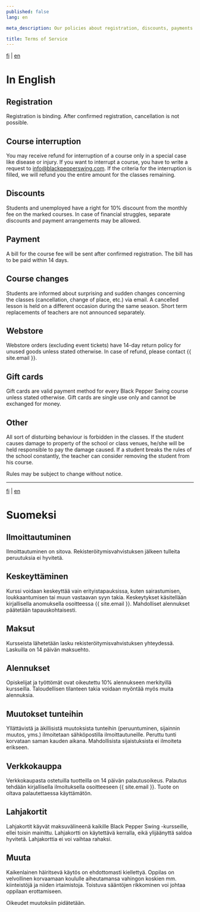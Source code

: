 ```yaml
---
published: false
lang: en

meta_description: Our policies about registration, discounts, payments and other.

title: Terms of Service
---
```


[fi](#suomeksi) | [en](#in-english)

# In English


## Registration

Registration is binding. After confirmed registration, cancellation is not possible.

## Course interruption

You may receive refund for interruption of a course only in a special case like disease or injury. If you want to interrupt a course, you have to write a request to info@blackpepperswing.com. If the criteria for the interruption is filled, we will refund you the entire amount for the classes remaining. 

## Discounts

Students and unemployed have a right for 10% discount from the monthly fee on the marked courses. In case of financial struggles, separate discounts and payment arrangements may be allowed.

## Payment

A bill for the course fee will be sent after confirmed registration. The bill has to be paid within 14 days.

## Course changes

Students are informed about surprising and sudden changes concerning the classes (cancellation, change of place, etc.) via email. A cancelled lesson is held on a different occasion during the same season. Short term replacements of teachers are not announced separately.

## Webstore

Webstore orders (excluding event tickets) have 14-day return policy for unused goods unless stated otherwise. In case of refund, please contact {{ site.email }}.

## Gift cards

Gift cards are valid payment method for every Black Pepper Swing course unless stated otherwise. Gift cards are single use only and cannot be exchanged for money.

## Other

All sort of disturbing behaviour is forbidden in the classes. If the student causes damage to property of the school or class venues, he/she will be held responsible to pay the damage caused. If a student breaks the rules of the school constantly, the teacher can consider removing the student from his course.

Rules may be subject to change without notice.

---

[fi](#suomeksi) | [en](#in-english)

# Suomeksi 


## Ilmoittautuminen

Ilmoittautuminen on sitova. Rekisteröitymisvahvistuksen jälkeen tulleita peruutuksia ei hyvitetä.

## Keskeyttäminen

Kurssi voidaan keskeyttää vain erityistapauksissa, kuten sairastumisen, loukkaantumisen tai muun vastaavan syyn takia. Keskeytykset käsitellään kirjallisella anomuksella osoitteessa {{ site.email }}. Mahdolliset alennukset päätetään tapauskohtaisesti.

## Maksut

Kursseista lähetetään lasku rekisteröitymisvahvistuksen yhteydessä. Laskuilla on 14 päivän maksuehto.

## Alennukset

Opiskelijat ja työttömät ovat oikeutettu 10% alennukseen merkityillä kursseilla. Taloudellisen tilanteen takia voidaan myöntää myös muita alennuksia.

## Muutokset tunteihin

Yllättävistä ja äkillisistä muutoksista tunteihin (peruuntuminen, sijainnin muutos, yms.) ilmoitetaan sähköpostilla ilmoittautuneille. Peruttu tunti korvataan saman kauden aikana. Mahdollisista sijaistuksista ei ilmoiteta erikseen.

## Verkkokauppa

Verkkokaupasta ostetuilla tuotteilla on 14 päivän palautusoikeus. Palautus tehdään kirjallisella ilmoituksella osoitteeseen {{ site.email }}. Tuote on oltava palautettaessa käyttämätön.

## Lahjakortit

Lahjakortit käyvät maksuvälineenä kaikille Black Pepper Swing -kursseille, ellei toisin mainittu. Lahjakortti on käytettävä kerralla, eikä ylijäänyttä saldoa hyvitetä. Lahjakorttia ei voi vaihtaa rahaksi.

## Muuta

Kaikenlainen häiritsevä käytös on ehdottomasti kiellettyä. Oppilas on velvollinen korvaamaan koululle aiheutamansa vahingon koskien mm. kiinteistöjä ja niiden irtaimistoja. Toistuva sääntöjen rikkominen voi johtaa oppilaan erottamiseen.

Oikeudet muutoksiin pidätetään.
